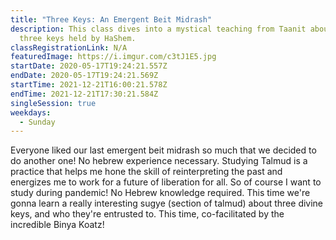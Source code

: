 ```yaml
---
title: "Three Keys: An Emergent Beit Midrash"
description: This class dives into a mystical teaching from Taanit about the
  three keys held by HaShem.
classRegistrationLink: N/A
featuredImage: https://i.imgur.com/c3tJ1E5.jpg
startDate: 2020-05-17T19:24:21.557Z
endDate: 2020-05-17T19:24:21.569Z
startTime: 2021-12-21T16:00:21.578Z
endTime: 2021-12-21T17:30:21.584Z
singleSession: true
weekdays:
  - Sunday
---
```

<!--StartFragment-->

Everyone liked our last emergent beit midrash so much that we decided to do another one! No hebrew experience necessary. Studying Talmud is a practice that helps me hone the skill of reinterpreting the past and energizes me to work for a future of liberation for all. So of course I want to study during pandemic! No Hebrew knowledge required. This time we're gonna learn a really interesting sugye (section of talmud) about three divine keys, and who they're entrusted to. This time, co-facilitated by the incredible Binya Koatz! 

<!--EndFragment-->